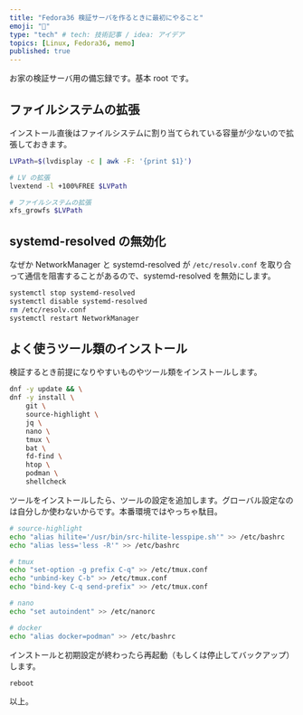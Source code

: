 ```yaml
---
title: "Fedora36 検証サーバを作るときに最初にやること"
emoji: "💭"
type: "tech" # tech: 技術記事 / idea: アイデア
topics: [Linux, Fedora36, memo]
published: true
---
```


お家の検証サーバ用の備忘録です。基本 root です。

## ファイルシステムの拡張

インストール直後はファイルシステムに割り当てられている容量が少ないので拡張しておきます。

```bash
LVPath=$(lvdisplay -c | awk -F: '{print $1}')

# LV の拡張
lvextend -l +100%FREE $LVPath

# ファイルシステムの拡張
xfs_growfs $LVPath
```

## systemd-resolved の無効化

なぜか NetworkManager と systemd-resolved が `/etc/resolv.conf` を取り合って通信を阻害することがあるので、systemd-resolved を無効にします。

```bash
systemctl stop systemd-resolved
systemctl disable systemd-resolved
rm /etc/resolv.conf
systemctl restart NetworkManager
```

## よく使うツール類のインストール

検証するとき前提になりやすいものやツール類をインストールします。

```bash
dnf -y update && \
dnf -y install \
    git \
    source-highlight \
    jq \
    nano \
    tmux \
    bat \
    fd-find \
    htop \
    podman \
    shellcheck
```

ツールをインストールしたら、ツールの設定を追加します。グローバル設定なのは自分しか使わないからです。本番環境ではやっちゃ駄目。

```bash
# source-highlight
echo "alias hilite='/usr/bin/src-hilite-lesspipe.sh'" >> /etc/bashrc
echo "alias less='less -R'" >> /etc/bashrc

# tmux
echo "set-option -g prefix C-q" >> /etc/tmux.conf
echo "unbind-key C-b" >> /etc/tmux.conf
echo "bind-key C-q send-prefix" >> /etc/tmux.conf

# nano
echo "set autoindent" >> /etc/nanorc

# docker
echo "alias docker=podman" >> /etc/bashrc
```

インストールと初期設定が終わったら再起動（もしくは停止してバックアップ）します。

```bash
reboot
```

以上。
